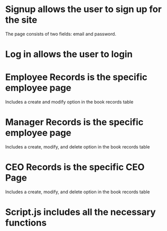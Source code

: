 # Signup allows the user to sign up for the site
The page consists of two fields: email and password.
# Log in allows the user to login
# Employee Records is the specific employee page
Includes a create and modify option in the book records table
# Manager Records is the specific employee page
Includes a create, modify, and delete option in the book records table
# CEO Records is the specific CEO Page
Includes a create, modify, and delete option in the book records table
# Script.js includes all the necessary functions